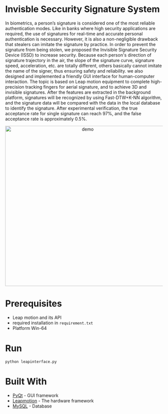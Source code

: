 # Invisble Seccurity Signature System
In biometrics, a person’s signature is considered one of the most reliable authentication modes.
Like in banks where high security applications are required, the use of signatures for real-time
and accurate personal authentication is necessary. However, it is also a non-negligible drawback
that stealers can imitate the signature by practice. In order to prevent the signature from being
stolen, we proposed the Invisible Signature Security Device (ISSD) to increase security.
Because each person's direction of signature trajectory in the air, the slope of the signature curve,
signature speed, acceleration, etc. are totally different, others basically cannot imitate the name
of the signer, thus ensuring safety and reliability. we also designed and implemented a friendly
GUI interface for human-computer interaction. The topic is based on Leap motion equipment
to complete high-precision tracking fingers for aerial signature, and to achieve 3D and invisible
signatures. After the features are extracted in the background platform, signatures will be
recognized by using Fast-DTW+K-NN algorithm, and the signature data will be compared with
the data in the local database to identify the signature. After experimental verification, the true
acceptance rate for single signature can reach 97%, and the false acceptance rate is
approximately 0.5%.

<div align=center>
  
<img src="https://github.com/fe1ixxu/ISSD/blob/master/demo/Issd_demo.gif" alt="demo" width="512px">
</div>

# Prerequisites
* Leap motion and its API
* required installation in ```requirement.txt```
* Platform Win-64

# Run

```
python leapinterface.py
```

# Built With
* [PyQt](https://pypi.org/project/PyQt5/) - GUI framework
* [Leapmotion](https://developer.leapmotion.com) - The hardware framework
* [MySQL](https://www.mysql.com/) - Database

